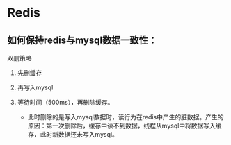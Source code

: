 # Redis

## 如何保持redis与mysql数据一致性：

双删策略

1. 先删缓存
2. 再写入mysql
3. 等待时间（500ms），再删除缓存。

    - 此时删除的是写入mysql数据时，读行为在redis中产生的脏数据。产生的原因：第一次删除后，缓存中读不到数据，线程从mysql中将数据写入缓存，此时新数据还未写入mysql。

## 